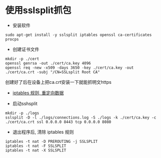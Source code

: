 # 使用sslsplit抓包

* 安装软件
```shell
sudo apt-get install -y sslsplit iptables openssl ca-certificates procps
```

* 创建证书文件
```shell
mkdir -p ./cert
openssl genrsa -out ./cert/ca.key 4096
openssl req -new -x509 -days 3650 -key ./cert/ca.key -out ./cert/ca.crt -subj "/CN=SSLsplit Root CA"
```
创建好了后在设备上把ca.crt安装一下就能抓明文https

* [iptables 规则, 重定向数据](../Linux/iptables.md#重定向数据)

* 启动sshsplit
```shell
mkdir -p ./logs
sslsplit -D -l ./logs/connections.log -S ./logs -k ./cert/ca.key -c ./cert/ca.crt ssl 0.0.0.0 8443 tcp 0.0.0.0 8080
```

* 退出程序后, 清除 iptables 规则
```shell
iptables -t nat -D PREROUTING -j SSLSPLIT
iptables -t nat -F SSLSPLIT
iptables -t nat -X SSLSPLIT
```